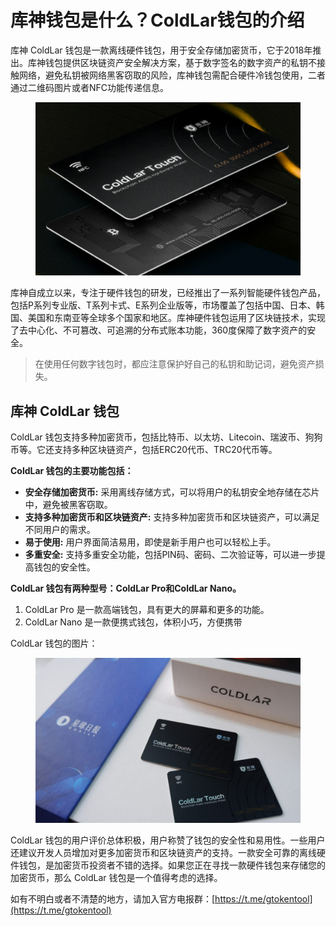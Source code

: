 # 库神钱包是什么？ColdLar钱包的介绍

库神 ColdLar 钱包是一款离线硬件钱包，用于安全存储加密货币，它于2018年推出。库神钱包提供区块链资产安全解决方案，基于数字签名的数字资产的私钥不接触网络，避免私钥被网络黑客窃取的风险，库神钱包需配合硬件冷钱包使用，二者通过二维码图片或者NFC功能传递信息。

<figure><img src="../../.gitbook/assets/11 (34).png" alt=""><figcaption></figcaption></figure>

库神自成立以来，专注于硬件钱包的研发，已经推出了一系列智能硬件钱包产品，包括P系列专业版、T系列卡式、E系列企业版等，市场覆盖了包括中国、日本、韩国、美国和东南亚等全球多个国家和地区。库神硬件钱包运用了区块链技术，实现了去中心化、不可篡改、可追溯的分布式账本功能，360度保障了数字资产的安全。

> 在使用任何数字钱包时，都应注意保护好自己的私钥和助记词，避免资产损失。

## 库神 ColdLar 钱包

ColdLar 钱包支持多种加密货币，包括比特币、以太坊、Litecoin、瑞波币、狗狗币等。它还支持多种区块链资产，包括ERC20代币、TRC20代币等。

**ColdLar 钱包的主要功能包括：**

* **安全存储加密货币:** 采用离线存储方式，可以将用户的私钥安全地存储在芯片中，避免被黑客窃取。
* **支持多种加密货币和区块链资产:** 支持多种加密货币和区块链资产，可以满足不同用户的需求。
* **易于使用:** 用户界面简洁易用，即使是新手用户也可以轻松上手。
* **多重安全:** 支持多重安全功能，包括PIN码、密码、二次验证等，可以进一步提高钱包的安全性。

**ColdLar 钱包有两种型号：ColdLar Pro和ColdLar Nano。**

1. ColdLar Pro 是一款高端钱包，具有更大的屏幕和更多的功能。
2. ColdLar Nano 是一款便携式钱包，体积小巧，方便携带

ColdLar 钱包的图片：

<figure><img src="../../.gitbook/assets/11 (36).png" alt=""><figcaption></figcaption></figure>

ColdLar 钱包的用户评价总体积极，用户称赞了钱包的安全性和易用性。一些用户还建议开发人员增加对更多加密货币和区块链资产的支持。一款安全可靠的离线硬件钱包，是加密货币投资者不错的选择。如果您正在寻找一款硬件钱包来存储您的加密货币，那么 ColdLar 钱包是一个值得考虑的选择。



如有不明白或者不清楚的地方，请加入官方电报群：[https://t.me/gtokentool](https://t.me/gtokentool)
